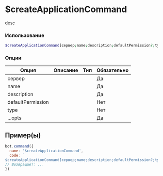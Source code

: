 # $createApplicationCommand
desc
### Использование
```php
$createApplicationCommand[сервер;name;description;defaultPermission?;type?;...opts]
```

### Опции

| Опция | Описание | Тип | Обязательно |
|--------|-------------|------|----------|
| сервер |  |  | Да | 
| name |  |  | Да | 
| description |  |  | Да |
| defaultPermission |  |  | Нет |
| type |  |  | Нет |
| ...opts |  |  | Да |
## Пример(ы)

```javascript
bot.command({
  name: '$createApplicationCommand',
  code: `
$createApplicationCommand[сервер;name;description;defaultPermission?;type?;...opts]`
// Возвращает: ...
})
```
